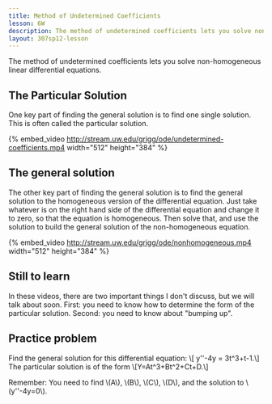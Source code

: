 ```yaml
---
title: Method of Undetermined Coefficients
lesson: 6W
description: The method of undetermined coefficients lets you solve non-homogeneous linear differential equations. Section 3.5.
layout: 307sp12-lesson
---
```


The method of undetermined coefficients lets you solve non-homogeneous linear differential equations.

## The Particular Solution

One key part of finding the general solution is to find one single solution. This is often called the particular solution.

{% embed_video http://stream.uw.edu/grigg/ode/undetermined-coefficients.mp4 width="512" height="384" %}


## The general solution

The other key part of finding the general solution is to find the general solution to the homogeneous version of the differential equation. Just take whatever is on the right hand side of the differential equation and change it to zero, so that the equation is homogeneous. Then solve that, and use the solution to build the general solution of the non-homogeneous equation.

{% embed_video http://stream.uw.edu/grigg/ode/nonhomogeneous.mp4 width="512" height="384" %}

## Still to learn

In these videos, there are two important things I don't discuss, but we will talk about soon. First: you need to know how to determine the form of the particular solution. Second: you need to know about "bumping up".

## Practice problem

Find the general solution for this differential equation:
\\[ y\'\'-4y = 3t^3+t-1.\\]
The particular solution is of the form
\\[Y=At^3+Bt^2+Ct+D.\\]

Remember: You need to find \\(A\\), \\(B\\), \\(C\\), \\(D\\), and the solution to \\(y\'\'-4y=0\\).
